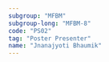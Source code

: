 ```yaml
---
subgroup: "MFBM"
subgroup-long: "MFBM-8"
code: "PS02"
tag: "Poster Presenter"
name: "Jnanajyoti Bhaumik"
---
```

